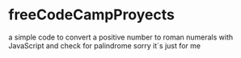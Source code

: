 # freeCodeCampProyects
a simple code to convert a positive number to roman numerals with JavaScript
and check for palindrome
sorry it´s just for me
